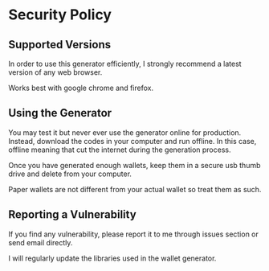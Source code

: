# Security Policy

## Supported Versions

In order to use this generator efficiently, I strongly recommend a latest version of any web browser.

Works best with google chrome and firefox.

## Using the Generator

You may test it but never ever use the generator online for production. Instead, download the codes in your computer and run offline.
In this case, offline meaning that cut the internet during the generation process.

Once you have generated enough wallets, keep them in a secure usb thumb drive and delete from your computer.

Paper wallets are not different from your actual wallet so treat them as such.

## Reporting a Vulnerability

If you find any vulnerability, please report it to me through issues section or send email directly.

I will regularly update the libraries used in the wallet generator.
